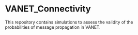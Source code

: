 # VANET_Connectivity
This repository contains simulations to assess the validity of the probabilities of message propagation in VANET.  
